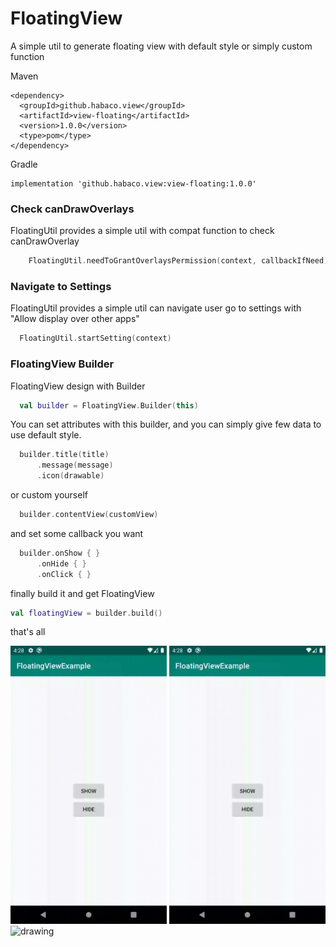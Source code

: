 # FloatingView
 A simple util to generate floating view with default style or simply custom function

Maven

    <dependency>
      <groupId>github.habaco.view</groupId>
      <artifactId>view-floating</artifactId>
      <version>1.0.0</version>
      <type>pom</type>
    </dependency>


Gradle

    implementation 'github.habaco.view:view-floating:1.0.0'

### Check canDrawOverlays
 FloatingUtil provides a simple util with compat function to check canDrawOverlay
 ```kotlin
     FloatingUtil.needToGrantOverlaysPermission(context, callbackIfNeed)
 ```
 
### Navigate to Settings
FloatingUtil provides a simple util can navigate user go to settings with "Allow display over other apps"
```kotlin
  FloatingUtil.startSetting(context)
```
 
### FloatingView Builder
FloatingView design with Builder
```kotlin
  val builder = FloatingView.Builder(this)  
```
 
You can set attributes with this builder, and you can simply give few data to use default style.
```kotlin
  builder.title(title)
      .message(message)
      .icon(drawable)
```
 
or custom yourself
```kotlin
  builder.contentView(customView)
```

and set some callback you want
```kotlin
  builder.onShow { }
      .onHide { }
      .onClick { }
```

finally build it and get FloatingView
```kotlin
val floatingView = builder.build()
```

that's all

<img src="preview/preview1.gif" title="with click on view" alt="drawing" width="250"/> <img src="preview/preview2.gif" title="without click on view" alt="drawing" width="250"/> <img src="preview/preview3.gif" title="without click on view" alt="drawing" width="250"/>
